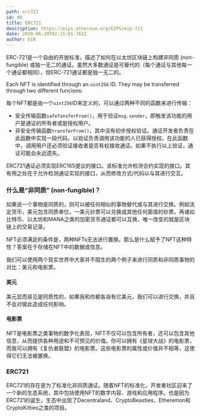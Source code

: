 ```yaml
---
path: erc721
id: 98
title: ERC721
description: https://eips.ethereum.org/EIPS/eip-721
date: 2020-06-28T02:15:01.762Z
author: ECN
---
```




ERC-721是一个自由的开放标准，描述了如何在以太坊区块链上构建非同质 \(non-fungible\) 或独一无二的通证。虽然大多数通证是可替代的（每个通证与其他每一个通证都相同），但ERC-721通证都是独一无二的。

Each NFT is identified through an `uint256` ID. They may be transferred through two different funcions:

每个NFT都是由一个`uint256`ID来定义的，可以通过两种不同的函数来进行传输：

* 安全传输函数`safeTansferFrom()`，用于验证`msg.sender`，即触发该功能的用户是通证的所有者或是授权用户。
* 非安全传输函数`transferFrom()`，其中没有初步授权验证。通证开发者负责在此函数中实现一段代码，以验证负责调用该功能的人已获得授权。在此函数中，调用用户还必须验证接收者是否有权接收通证。如果不执行以上验证，通证可能会永远遗失。

ERC721通证必须实现ERC165提议的接口。该标准允许检测合约实现的接口。其有用之处在于允许检测通证实现的接口，从而修改方式/代码以与其进行交互。

### 什么是“非同质” \(non-fungible\)？ <a id="what-does-fungible-mean"></a>

如果说一个事物是同质的，则可以被任何相似的事物替代或与其进行交换。例如法定货币，美元包含同质单位，一美元钞票可以兑换成其他任何面值的钞票。再诸如比特币、以太坊和MANA之类的加密货币通证都可以互换，唯一改变的就是区块链上的交易记录。

NFT必须满足的条件是，两种NFTs无法进行置换。那么是什么赋予了NFT这种特性？答案在于存储在NFT中的数据或信息。 

我们可以使用两个现实世界中大家并不陌生的两个例子来进行同质和非同质事物的对比：美元和电影票。

#### 美元 <a id="dollars"></a>

美元显而易见是同质性的，如果我和你都各自有亿美元，我们可以进行交换，并且不会对彼此造成任何影响。

#### 电影票 <a id="movie-tickets"></a>

NFT是电影票之类事物的数字化表现，NFT不仅可以包含所有者，还可以包含其他信息，从而提供各种用途和不可预见的价值。你可以拥有《星球大战》的电影票，而我可以拥有《复仇者联盟》的电影票。这些电影票的属性或价值并不相等，这使得它们无法被置换。

### ERC721 <a id="erc721_1"></a>

ERC721的存在是为了标准化非同质通证。随着NFT的标准化，开发者社区迎来了一个新的生态系统，其中包括使用NFT的数字内容、游戏和应用程序。也是因为ERC721的诞生，生态中出现了Decentraland、CryptoBeasties、Etheremon和CryptoKitties之类的项目。  


